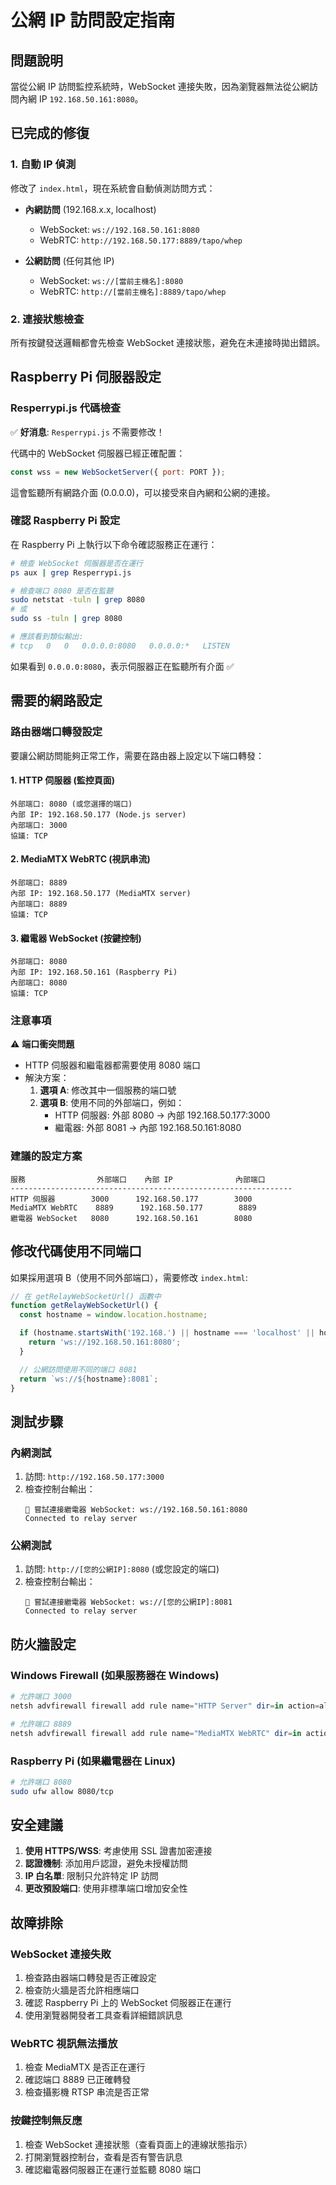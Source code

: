 # 公網 IP 訪問設定指南

## 問題說明

當從公網 IP 訪問監控系統時，WebSocket 連接失敗，因為瀏覽器無法從公網訪問內網 IP `192.168.50.161:8080`。

## 已完成的修復

### 1. 自動 IP 偵測
修改了 `index.html`，現在系統會自動偵測訪問方式：

- **內網訪問** (192.168.x.x, localhost)
  - WebSocket: `ws://192.168.50.161:8080`
  - WebRTC: `http://192.168.50.177:8889/tapo/whep`

- **公網訪問** (任何其他 IP)
  - WebSocket: `ws://[當前主機名]:8080`
  - WebRTC: `http://[當前主機名]:8889/tapo/whep`

### 2. 連接狀態檢查
所有按鍵發送邏輯都會先檢查 WebSocket 連接狀態，避免在未連接時拋出錯誤。

## Raspberry Pi 伺服器設定

### Resperrypi.js 代碼檢查

✅ **好消息**: `Resperrypi.js` 不需要修改！

代碼中的 WebSocket 伺服器已經正確配置：
```javascript
const wss = new WebSocketServer({ port: PORT });
```

這會監聽所有網路介面 (0.0.0.0)，可以接受來自內網和公網的連接。

### 確認 Raspberry Pi 設定

在 Raspberry Pi 上執行以下命令確認服務正在運行：

```bash
# 檢查 WebSocket 伺服器是否在運行
ps aux | grep Resperrypi.js

# 檢查端口 8080 是否在監聽
sudo netstat -tuln | grep 8080
# 或
sudo ss -tuln | grep 8080

# 應該看到類似輸出:
# tcp   0   0   0.0.0.0:8080   0.0.0.0:*   LISTEN
```

如果看到 `0.0.0.0:8080`，表示伺服器正在監聽所有介面 ✅

## 需要的網路設定

### 路由器端口轉發設定

要讓公網訪問能夠正常工作，需要在路由器上設定以下端口轉發：

#### 1. HTTP 伺服器 (監控頁面)
```
外部端口: 8080 (或您選擇的端口)
內部 IP: 192.168.50.177 (Node.js server)
內部端口: 3000
協議: TCP
```

#### 2. MediaMTX WebRTC (視訊串流)
```
外部端口: 8889
內部 IP: 192.168.50.177 (MediaMTX server)
內部端口: 8889
協議: TCP
```

#### 3. 繼電器 WebSocket (按鍵控制)
```
外部端口: 8080
內部 IP: 192.168.50.161 (Raspberry Pi)
內部端口: 8080
協議: TCP
```

### 注意事項

⚠️ **端口衝突問題**
- HTTP 伺服器和繼電器都需要使用 8080 端口
- 解決方案：
  1. **選項 A**: 修改其中一個服務的端口號
  2. **選項 B**: 使用不同的外部端口，例如：
     - HTTP 伺服器: 外部 8080 → 內部 192.168.50.177:3000
     - 繼電器: 外部 8081 → 內部 192.168.50.161:8080

### 建議的設定方案

```
服務                外部端口    內部 IP              內部端口
---------------------------------------------------------------
HTTP 伺服器        3000      192.168.50.177        3000
MediaMTX WebRTC    8889      192.168.50.177        8889
繼電器 WebSocket   8080      192.168.50.161        8080
```

## 修改代碼使用不同端口

如果採用選項 B（使用不同外部端口），需要修改 `index.html`:

```javascript
// 在 getRelayWebSocketUrl() 函數中
function getRelayWebSocketUrl() {
  const hostname = window.location.hostname;

  if (hostname.startsWith('192.168.') || hostname === 'localhost' || hostname === '127.0.0.1') {
    return 'ws://192.168.50.161:8080';
  }

  // 公網訪問使用不同的端口 8081
  return `ws://${hostname}:8081`;
}
```

## 測試步驟

### 內網測試
1. 訪問: `http://192.168.50.177:3000`
2. 檢查控制台輸出：
   ```
   🔌 嘗試連接繼電器 WebSocket: ws://192.168.50.161:8080
   Connected to relay server
   ```

### 公網測試
1. 訪問: `http://[您的公網IP]:8080` (或您設定的端口)
2. 檢查控制台輸出：
   ```
   🔌 嘗試連接繼電器 WebSocket: ws://[您的公網IP]:8081
   Connected to relay server
   ```

## 防火牆設定

### Windows Firewall (如果服務器在 Windows)
```powershell
# 允許端口 3000
netsh advfirewall firewall add rule name="HTTP Server" dir=in action=allow protocol=TCP localport=3000

# 允許端口 8889
netsh advfirewall firewall add rule name="MediaMTX WebRTC" dir=in action=allow protocol=TCP localport=8889
```

### Raspberry Pi (如果繼電器在 Linux)
```bash
# 允許端口 8080
sudo ufw allow 8080/tcp
```

## 安全建議

1. **使用 HTTPS/WSS**: 考慮使用 SSL 證書加密連接
2. **認證機制**: 添加用戶認證，避免未授權訪問
3. **IP 白名單**: 限制只允許特定 IP 訪問
4. **更改預設端口**: 使用非標準端口增加安全性

## 故障排除

### WebSocket 連接失敗
1. 檢查路由器端口轉發是否正確設定
2. 檢查防火牆是否允許相應端口
3. 確認 Raspberry Pi 上的 WebSocket 伺服器正在運行
4. 使用瀏覽器開發者工具查看詳細錯誤訊息

### WebRTC 視訊無法播放
1. 檢查 MediaMTX 是否正在運行
2. 確認端口 8889 已正確轉發
3. 檢查攝影機 RTSP 串流是否正常

### 按鍵控制無反應
1. 檢查 WebSocket 連接狀態（查看頁面上的連線狀態指示）
2. 打開瀏覽器控制台，查看是否有警告訊息
3. 確認繼電器伺服器正在運行並監聽 8080 端口
